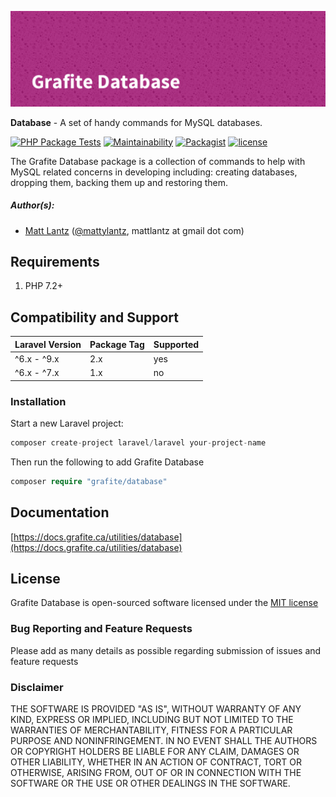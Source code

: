 ![Grafite Database](GrafiteDatabase-banner.png)

**Database** - A set of handy commands for MySQL databases.

[![PHP Package Tests](https://github.com/grafiteinc/Database/workflows/PHP%20Package%20Tests/badge.svg)](https://github.com/grafiteinc/Database/actions?query=workflow%3A%22PHP+Package+Tests%22)
[![Maintainability](https://api.codeclimate.com/v1/badges/8c00a046fec32d8b8ac7/maintainability)](https://codeclimate.com/github/GrafiteInc/database/maintainability)
[![Packagist](https://img.shields.io/packagist/dt/grafite/database.svg)](https://packagist.org/packages/grafite/database)
[![license](https://img.shields.io/github/license/mashape/apistatus.svg)](https://packagist.org/packages/grafite/database)

The Grafite Database package is a collection of commands to help with MySQL related concerns in developing including: creating databases, dropping them, backing them up and restoring them.

##### Author(s):
* [Matt Lantz](https://github.com/mlantz) ([@mattylantz](http://twitter.com/mattylantz), mattlantz at gmail dot com)

## Requirements

1. PHP 7.2+

## Compatibility and Support

| Laravel Version | Package Tag | Supported |
|-----------------|-------------|-----------|
| ^6.x - ^9.x | 2.x | yes |
| ^6.x - ^7.x | 1.x | no |

### Installation

Start a new Laravel project:
```php
composer create-project laravel/laravel your-project-name
```

Then run the following to add Grafite Database
```php
composer require "grafite/database"
```

## Documentation

[https://docs.grafite.ca/utilities/database](https://docs.grafite.ca/utilities/database)

## License
Grafite Database is open-sourced software licensed under the [MIT license](http://opensource.org/licenses/MIT)

### Bug Reporting and Feature Requests
Please add as many details as possible regarding submission of issues and feature requests

### Disclaimer
THE SOFTWARE IS PROVIDED "AS IS", WITHOUT WARRANTY OF ANY KIND, EXPRESS OR IMPLIED, INCLUDING BUT NOT LIMITED TO THE WARRANTIES OF MERCHANTABILITY, FITNESS FOR A PARTICULAR PURPOSE AND NONINFRINGEMENT. IN NO EVENT SHALL THE AUTHORS OR COPYRIGHT HOLDERS BE LIABLE FOR ANY CLAIM, DAMAGES OR OTHER LIABILITY, WHETHER IN AN ACTION OF CONTRACT, TORT OR OTHERWISE, ARISING FROM, OUT OF OR IN CONNECTION WITH THE SOFTWARE OR THE USE OR OTHER DEALINGS IN THE SOFTWARE.
